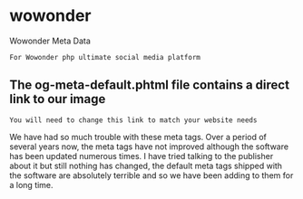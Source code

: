 # wowonder
Wowonder Meta Data

`For Wowonder php ultimate social media platform`

## The og-meta-default.phtml file contains a direct link to our image
`You will need to change this link to match your website needs`

We have had so much trouble with these meta tags. Over a period of several years now, the meta tags have not improved although the software has been updated numerous times.
I have tried talking to the publisher about it but still nothing has changed, the default meta tags shipped with the software are absolutely terrible and so we have been adding to them for a long time.
